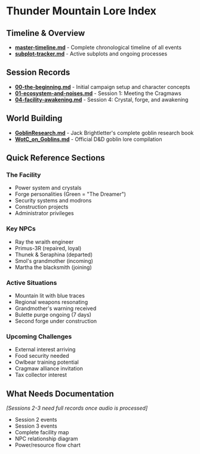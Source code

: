 # Thunder Mountain Lore Index

## Timeline & Overview
- **[master-timeline.md](master-timeline.md)** - Complete chronological timeline of all events
- **[subplot-tracker.md](subplot-tracker.md)** - Active subplots and ongoing processes

## Session Records
- **[00-the-beginning.md](archive/00-the-beginning.md)** - Initial campaign setup and character concepts
- **[01-ecosystem-and-noises.md](archive/01-ecosystem-and-noises.md)** - Session 1: Meeting the Cragmaws
- **[04-facility-awakening.md](archive/04-facility-awakening.md)** - Session 4: Crystal, forge, and awakening

## World Building
- **[GoblinResearch.md](GoblinResearch.md)** - Jack Brightletter's complete goblin research book
- **[WotC_on_Goblins.md](WotC_on_Goblins.md)** - Official D&D goblin lore compilation

## Quick Reference Sections

### The Facility
- Power system and crystals
- Forge personalities (Green = "The Dreamer")
- Security systems and modrons
- Construction projects
- Administrator privileges

### Key NPCs
- Ray the wraith engineer
- Primus-3R (repaired, loyal)
- Thunek & Seraphina (departed)
- Smol's grandmother (incoming)
- Martha the blacksmith (joining)

### Active Situations
- Mountain lit with blue traces
- Regional weapons resonating
- Grandmother's warning received
- Bulette purge ongoing (7 days)
- Second forge under construction

### Upcoming Challenges
- External interest arriving
- Food security needed
- Owlbear training potential
- Cragmaw alliance invitation
- Tax collector interest

## What Needs Documentation
*[Sessions 2-3 need full records once audio is processed]*

- Session 2 events
- Session 3 events  
- Complete facility map
- NPC relationship diagram
- Power/resource flow chart
